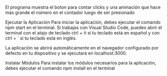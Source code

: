 El programa muestra el boton para contar clicks y una animación que hace más grande el número en el contador luego de ser presionado

Ejecutar la Aplicación
Para iniciar la aplicación, debes ejecutar el comando npm start en el terminal. Si trabajas con Visual Studio Code, puedes abrir el terminal con el atajo de teclado ctrl + ñ si tu teclado está en español y con ctrl + `  si tu teclado está en inglés.

La aplicación se abrirá automáticamente en el navegador configurado por defecto en tu dispositivo y se ejecutará en localhost:3000.

Instalar Módulos
Para instalar los módulos necesarios para la aplicación, debes ejecutar el comando npm install en el terminal
